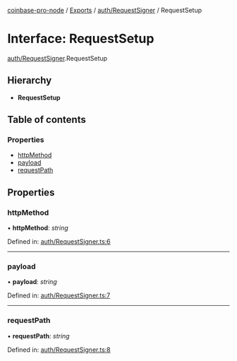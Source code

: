 [coinbase-pro-node](../../README.md) / [Exports](../../modules.md) / [auth/RequestSigner](../../modules/auth_requestsigner.md) / RequestSetup

# Interface: RequestSetup

[auth/RequestSigner](../../modules/auth_requestsigner.md).RequestSetup

## Hierarchy

- **RequestSetup**

## Table of contents

### Properties

- [httpMethod](requestsigner.requestsetup.md#httpmethod)
- [payload](requestsigner.requestsetup.md#payload)
- [requestPath](requestsigner.requestsetup.md#requestpath)

## Properties

### httpMethod

• **httpMethod**: _string_

Defined in: [auth/RequestSigner.ts:6](https://github.com/bennycode/coinbase-pro-node/blob/bf1bcdd/src/auth/RequestSigner.ts#L6)

---

### payload

• **payload**: _string_

Defined in: [auth/RequestSigner.ts:7](https://github.com/bennycode/coinbase-pro-node/blob/bf1bcdd/src/auth/RequestSigner.ts#L7)

---

### requestPath

• **requestPath**: _string_

Defined in: [auth/RequestSigner.ts:8](https://github.com/bennycode/coinbase-pro-node/blob/bf1bcdd/src/auth/RequestSigner.ts#L8)

